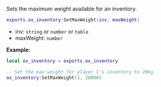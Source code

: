 Sets the maximum weight available for an inventory.

```lua
exports.ox_inventory:SetMaxWeight(inv, maxWeight)
```

* inv: `string` or `number` or `table`
* maxWeight: `number`

**Example:**

```lua
local ox_inventory = exports.ox_inventory

-- Set the max weight for player 1's inventory to 20kg.
ox_inventory:SetMaxWeight(1, 20000)
```
